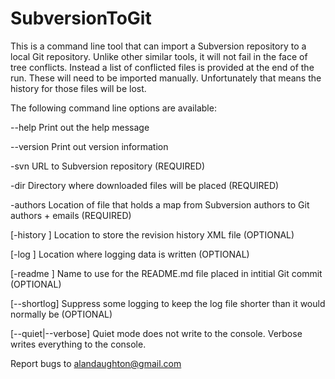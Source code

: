 # SubversionToGit

This is a command line tool that can import a Subversion repository to a local Git repository.  Unlike other similar tools, it will not fail in the face of tree conflicts.  Instead a list of conflicted files is provided at the end of the run.  These will need to be imported manually.  Unfortunately that means the history for those files will be lost.

The following command line options are available:


--help      Print out the help message

--version   Print out version information


-svn <url>            URL to Subversion repository (REQUIRED)
  
-dir <path>           Directory where downloaded files will be placed (REQUIRED)
  
-authors <path>       Location of file that holds a map from Subversion authors to Git authors + emails (REQUIRED)
  
[-history <path>]     Location to store the revision history XML file (OPTIONAL)
  
[-log <path>]         Location where logging data is written (OPTIONAL)
  
[-readme <name>]      Name to use for the README.md file placed in intitial Git commit (OPTIONAL)
  
[--shortlog]          Suppress some logging to keep the log file shorter than it would normally be (OPTIONAL)

[--quiet|--verbose]   Quiet mode does not write to the console.  Verbose writes everything to the console.

Report bugs to alandaughton@gmail.com
